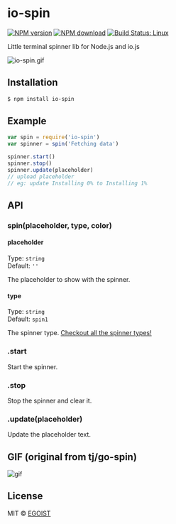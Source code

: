 # io-spin

[![NPM version](https://img.shields.io/npm/v/io-spin.svg)](https://www.npmjs.com/package/io-spin)
[![NPM download](https://img.shields.io/npm/dm/io-spin.svg)](https://www.npmjs.com/package/io-spin)
[![Build Status: Linux](https://travis-ci.org/egoist/io-spin.svg?branch=master)](https://travis-ci.org/egoist/io-spin)

Little terminal spinner lib for Node.js and io.js

![io-spin.gif](https://ooo.0o0.ooo/2015/12/20/567768f40ac91.gif)

## Installation

```bash
$ npm install io-spin
```

## Example

```javascript
var spin = require('io-spin')
var spinner = spin('Fetching data')

spinner.start()
spinner.stop()
spinner.update(placeholder)
// upload placeholder
// eg: update Installing 0% to Installing 1%
```

## API

### spin(placeholder, type, color)

#### placeholder

Type: `string`<br>
Default: `''`

The placeholder to show with the spinner.

#### type

Type: `string`<br>
Default: `spin1`

The spinner type. [Checkout all the spinner types!](/spinners.json)

### .start

Start the spinner.

### .stop

Stop the spinner and clear it.

### .update(placeholder)

Update the placeholder text.

## GIF (original from tj/go-spin)

![gif](https://raw.githubusercontent.com/tj/go-spin/master/go-spin.gif)

## License

MIT &copy; [EGOIST](https://github.com/egoist)
